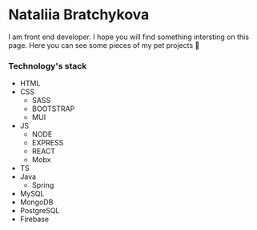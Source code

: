 # Nataliia Bratchykova
I am front end developer.
I hope you will find something intersting on this page. Here you can see some pieces of my pet projects 💜
### Technology's stack
+ HTML
+ CSS
  + SASS
  + BOOTSTRAP
  + MUI
+ JS
  + NODE
  + EXPRESS
  + REACT
  + Mobx
+ TS
+ Java
  + Spring
+ MySQL
+ MongoDB
+ PostgreSQL
+ Firebase
